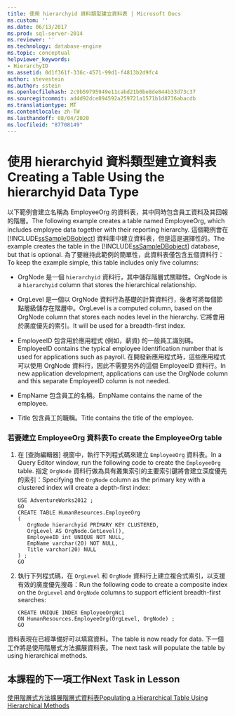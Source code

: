 ```yaml
---
title: 使用 hierarchyid 資料類型建立資料表 | Microsoft Docs
ms.custom: ''
ms.date: 06/13/2017
ms.prod: sql-server-2014
ms.reviewer: ''
ms.technology: database-engine
ms.topic: conceptual
helpviewer_keywords:
- HierarchyID
ms.assetid: 0d1f361f-336c-4571-99d1-f4813b2d9fc4
author: stevestein
ms.author: sstein
ms.openlocfilehash: 2c9b59795949e11cabd21b0be8de844b33d73c37
ms.sourcegitcommit: ad4d92dce894592a259721a1571b1d8736abacdb
ms.translationtype: MT
ms.contentlocale: zh-TW
ms.lasthandoff: 08/04/2020
ms.locfileid: "87708149"
---
```

# <a name="creating-a-table-using-the-hierarchyid-data-type"></a><span data-ttu-id="4bd53-102">使用 hierarchyid 資料類型建立資料表</span><span class="sxs-lookup"><span data-stu-id="4bd53-102">Creating a Table Using the hierarchyid Data Type</span></span>
  <span data-ttu-id="4bd53-103">以下範例會建立名稱為 EmployeeOrg 的資料表，其中同時包含員工資料及其回報的階層。</span><span class="sxs-lookup"><span data-stu-id="4bd53-103">The following example creates a table named EmployeeOrg, which includes employee data together with their reporting hierarchy.</span></span> <span data-ttu-id="4bd53-104">這個範例會在 [!INCLUDE[ssSampleDBobject](../../includes/sssampledbobject-md.md)] 資料庫中建立資料表，但是這是選擇性的。</span><span class="sxs-lookup"><span data-stu-id="4bd53-104">The example creates the table in the [!INCLUDE[ssSampleDBobject](../../includes/sssampledbobject-md.md)] database, but that is optional.</span></span> <span data-ttu-id="4bd53-105">為了要維持此範例的簡單性，此資料表僅包含五個資料行：</span><span class="sxs-lookup"><span data-stu-id="4bd53-105">To keep the example simple, this table includes only five columns:</span></span>  
  
-   <span data-ttu-id="4bd53-106">OrgNode 是一個 `hierarchyid` 資料行，其中儲存階層式關聯性。</span><span class="sxs-lookup"><span data-stu-id="4bd53-106">OrgNode is a `hierarchyid` column that stores the hierarchical relationship.</span></span>  
  
-   <span data-ttu-id="4bd53-107">OrgLevel 是一個以 OrgNode 資料行為基礎的計算資料行，後者可將每個節點層級儲存在階層中。</span><span class="sxs-lookup"><span data-stu-id="4bd53-107">OrgLevel is a computed column, based on the OrgNode column that stores each nodes level in the hierarchy.</span></span> <span data-ttu-id="4bd53-108">它將會用於廣度優先的索引。</span><span class="sxs-lookup"><span data-stu-id="4bd53-108">It will be used for a breadth-first index.</span></span>  
  
-   <span data-ttu-id="4bd53-109">EmployeeID 包含用於應用程式 (例如，薪資) 的一般員工識別碼。</span><span class="sxs-lookup"><span data-stu-id="4bd53-109">EmployeeID contains the typical employee identification number that is used for applications such as payroll.</span></span> <span data-ttu-id="4bd53-110">在開發新應用程式時，這些應用程式可以使用 OrgNode 資料行，因此不需要另外的這個 EmployeeID 資料行。</span><span class="sxs-lookup"><span data-stu-id="4bd53-110">In new application development, applications can use the OrgNode column and this separate EmployeeID column is not needed.</span></span>  
  
-   <span data-ttu-id="4bd53-111">EmpName 包含員工的名稱。</span><span class="sxs-lookup"><span data-stu-id="4bd53-111">EmpName contains the name of the employee.</span></span>  
  
-   <span data-ttu-id="4bd53-112">Title 包含員工的職稱。</span><span class="sxs-lookup"><span data-stu-id="4bd53-112">Title contains the title of the employee.</span></span>  
  
### <a name="to-create-the-employeeorg-table"></a><span data-ttu-id="4bd53-113">若要建立 EmployeeOrg 資料表</span><span class="sxs-lookup"><span data-stu-id="4bd53-113">To create the EmployeeOrg table</span></span>  
  
1.  <span data-ttu-id="4bd53-114">在 [查詢編輯器] 視窗中，執行下列程式碼來建立 `EmployeeOrg` 資料表。</span><span class="sxs-lookup"><span data-stu-id="4bd53-114">In a Query Editor window, run the following code to create the `EmployeeOrg` table.</span></span> <span data-ttu-id="4bd53-115">指定 `OrgNode` 資料行做為具有叢集索引的主要索引鍵將會建立深度優先的索引：</span><span class="sxs-lookup"><span data-stu-id="4bd53-115">Specifying the `OrgNode` column as the primary key with a clustered index will create a depth-first index:</span></span>  
  
    ```  
    USE AdventureWorks2012 ;  
    GO  
    CREATE TABLE HumanResources.EmployeeOrg  
    (  
       OrgNode hierarchyid PRIMARY KEY CLUSTERED,  
       OrgLevel AS OrgNode.GetLevel(),  
       EmployeeID int UNIQUE NOT NULL,  
       EmpName varchar(20) NOT NULL,  
       Title varchar(20) NULL  
    ) ;  
    GO  
    ```  
  
2.  <span data-ttu-id="4bd53-116">執行下列程式碼，在 `OrgLevel` 和 `OrgNode` 資料行上建立複合式索引，以支援有效的廣度優先搜尋：</span><span class="sxs-lookup"><span data-stu-id="4bd53-116">Run the following code to create a composite index on the `OrgLevel` and `OrgNode` columns to support efficient breadth-first searches:</span></span>  
  
    ```  
    CREATE UNIQUE INDEX EmployeeOrgNc1   
    ON HumanResources.EmployeeOrg(OrgLevel, OrgNode) ;  
    GO  
    ```  
  
 <span data-ttu-id="4bd53-117">資料表現在已經準備好可以填寫資料。</span><span class="sxs-lookup"><span data-stu-id="4bd53-117">The table is now ready for data.</span></span> <span data-ttu-id="4bd53-118">下一個工作將是使用階層式方法擴展資料表。</span><span class="sxs-lookup"><span data-stu-id="4bd53-118">The next task will populate the table by using hierarchical methods.</span></span>  
  
## <a name="next-task-in-lesson"></a><span data-ttu-id="4bd53-119">本課程的下一項工作</span><span class="sxs-lookup"><span data-stu-id="4bd53-119">Next Task in Lesson</span></span>  
 [<span data-ttu-id="4bd53-120">使用階層式方法擴展階層式資料表</span><span class="sxs-lookup"><span data-stu-id="4bd53-120">Populating a Hierarchical Table Using Hierarchical Methods</span></span>](lesson-2-2-populating-a-hierarchical-table-using-hierarchical-methods.md)  
  
  
